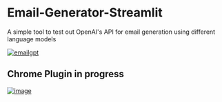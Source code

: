 # Email-Generator-Streamlit
A simple tool to test out OpenAI's API for email generation using different language models

<a href="https://ibb.co/RTYfTGK"><img src="https://i.ibb.co/YBPmB4S/emailgpt.png" alt="emailgpt" border="0"></a>


## Chrome Plugin in progress
<a href="https://imgbb.com/"><img src="https://i.ibb.co/sj0Z0Lv/image.png" alt="image" border="0"></a>
